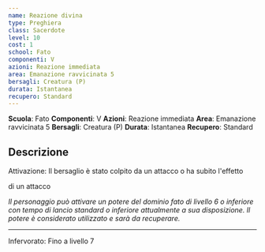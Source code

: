 ```yaml
---
name: Reazione divina
type: Preghiera
class: Sacerdote
level: 10
cost: 1
school: Fato
componenti: V
azioni: Reazione immediata
area: Emanazione ravvicinata 5
bersagli: Creatura (P)
durata: Istantanea
recupero: Standard
---
```

**Scuola**: Fato
**Componenti**: V
**Azioni**: Reazione immediata
**Area**: Emanazione ravvicinata 5
**Bersagli**: Creatura (P)
**Durata**: Istantanea
**Recupero**: Standard

**Descrizione**
-

Attivazione: Il bersaglio è stato colpito da un attacco o ha subito l'effetto

di un attacco

*Il personaggio può attivare un potere del dominio fato di livello 6 o inferiore con tempo di lancio standard o inferiore attualmente a sua disposizione. Il potere è considerato utilizzato e sarà da recuperare.*

---

Infervorato: Fino a livello 7